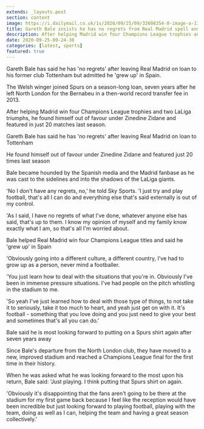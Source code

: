 ```yaml
---
extends: _layouts.post
section: content
image: https://i.dailymail.co.uk/1s/2020/09/25/09/33608354-0-image-a-13_1601021824148.jpg 
title: Gareth Bale insists he has no regrets from Real Madrid spell and admits he grew up in Spain 
description: After helping Madrid win four Champions League trophies and two LaLiga triumphs, he found himself out of favour under Zinedine Zidane and featured in just 20 matches last season. 
date: 2020-09-25-09-24-38 
categories: [latest, sports] 
featured: true 
--- 
```

Gareth Bale has said he has 'no regrets' after leaving Real Madrid on loan to his former club Tottenham but admitted he 'grew up' in Spain.

The Welsh winger joined Spurs on a season-long loan, seven years after he left North London for the Bernabeu in a then-world record transfer fee in 2013.

After helping Madrid win four Champions League trophies and two LaLiga triumphs, he found himself out of favour under Zinedine Zidane and featured in just 20 matches last season. 

Gareth Bale has said he has 'no regrets' after leaving Real Madrid on loan to Tottenham

He found himself out of favour under Zinedine Zidane and featured just 20 times last season

Bale became hounded by the Spanish media and the Madrid fanbase as he was cast to the sidelines and into the shadows of the LaLiga giants.

'No I don't have any regrets, no,' he told Sky Sports. 'I just try and play football, that's all I can do and everything else that's said externally is out of my control.

'As I said, I have no regrets of what I've done, whatever anyone else has said, that's up to them. I know my opinion of myself and my family know exactly what I am, so that's all I'm worried about.

Bale helped Real Madrid win four Champions League titles and said he 'grew up' in Spain

'Obviously going into a different culture, a different country, I've had to grow up as a person, never mind a footballer.

'You just learn how to deal with the situations that you're in. Obviously I've been in immense pressure situations. I've had people on the pitch whistling in the stadium to me.

'So yeah I've just learned how to deal with those type of things, to not take it to seriously, take it too much to heart, and yeah just get on with it. It's football - something that you love doing and you just need to give your best and sometimes that's all you can do.'

Bale said he is most looking forward to putting on a Spurs shirt again after seven years away

Since Bale's departure from the North London club, they have moved to a new, improved stadium and reached a Champions League final for the first time in their history.

When he was asked what he was looking forward to the most upon his return, Bale said: 'Just playing. I think putting that Spurs shirt on again.

'Obviously it's disappointing that the fans aren't going to be there at the stadium for my first game back because I feel like the reception would have been incredible but just looking forward to playing football, playing with the team, doing as well as I can, helping the team and having a great season collectively.'

